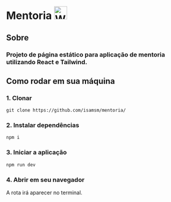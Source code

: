 # Mentoria <img src="https://raw.githubusercontent.com/Tarikul-Islam-Anik/Animated-Fluent-Emojis/master/Emojis/People%20with%20professions/Woman%20Teacher%20Light%20Skin%20Tone.png" alt="Woman Teacher Light Skin Tone" width="35" height="35" />

## Sobre

### Projeto de página estático para aplicação de mentoria utilizando React e Tailwind.

## Como rodar em sua máquina

### 1. Clonar

```git clone https://github.com/isamsm/mentoria/```

### 2. Instalar dependências 

```npm i```

### 3. Iniciar a aplicação

```npm run dev```

### 4. Abrir em seu navegador

A rota irá aparecer no terminal.

